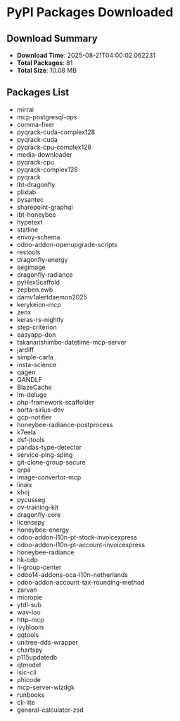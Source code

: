 # PyPI Packages Downloaded

## Download Summary
- **Download Time**: 2025-08-21T04:00:02.062231
- **Total Packages**: 81
- **Total Size**: 10.08 MB

## Packages List
- mirrai
- mcp-postgresql-ops
- comma-fixer
- pyqrack-cuda-complex128
- pyqrack-cuda
- pyqrack-cpu-complex128
- media-downloader
- pyqrack-cpu
- pyqrack-complex128
- pyqrack
- lbt-dragonfly
- plixlab
- pysantec
- sharepoint-graphql
- lbt-honeybee
- hypetext
- statline
- envoy-schema
- odoo-addon-openupgrade-scripts
- restools
- dragonfly-energy
- segimage
- dragonfly-radiance
- pyHexScaffold
- zepben.ewb
- damv1alertdaemon2025
- kerykeion-mcp
- zenx
- keras-rs-nightly
- step-criterion
- easyapp-don
- takanarishimbo-datetime-mcp-server
- jardiff
- simple-carla
- insta-science
- qagen
- GANDLF
- BlazeCache
- lm-deluge
- php-framework-scaffolder
- aorta-sirius-dev
- gcp-notifier
- honeybee-radiance-postprocess
- k7eela
- dsf-jtools
- pandas-type-detector
- service-ping-sping
- git-clone-group-secure
- qrpa
- image-convertor-mcp
- linaix
- khoj
- pycusseg
- ov-training-kit
- dragonfly-core
- licensepy
- honeybee-energy
- odoo-addon-l10n-pt-stock-invoicexpress
- odoo-addon-l10n-pt-account-invoicexpress
- honeybee-radiance
- hk-cdp
- li-group-center
- odoo14-addons-oca-l10n-netherlands
- odoo-addon-account-tax-rounding-method
- zarvan
- micropie
- ytdl-sub
- wav-loo
- http-mcp
- ivybloom
- qqtools
- unitree-dds-wrapper
- chartspy
- p115updatedb
- qtmodel
- isic-cli
- phicode
- mcp-server-wlzdgk
- runbooks
- cli-lite
- general-calculator-zsd
